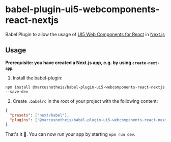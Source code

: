 # babel-plugin-ui5-webcomponents-react-nextjs

Babel Plugin to allow the usage of [UI5 Web Components for React](https://github.com/SAP/ui5-webcomponents-react) in [Next.js](https://nextjs.org/)

## Usage

**Prerequisite: you have created a Next.js app, e.g. by using `create-next-app`.**

1. Install the babel-plugin:

```shell
npm install @marcusnotheis/babel-plugin-ui5-webcomponents-react-nextjs --save-dev
```

2. Create `.babelrc` in the root of your project with the following content:
```json
{
  "presets": ["next/babel"],
  "plugins": ["@marcusnotheis/babel-plugin-ui5-webcomponents-react-nextjs"]
}

```

That's it :tada:. You can now run your app by starting `npm run dev`.
